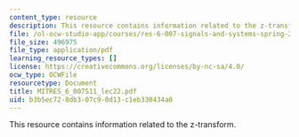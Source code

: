 ```yaml
---
content_type: resource
description: This resource contains information related to the z-transform.
file: /ol-ocw-studio-app/courses/res-6-007-signals-and-systems-spring-2011/b3b5ec728db307c90d13c1eb330434a0_MITRES_6_007S11_lec22.pdf
file_size: 496975
file_type: application/pdf
learning_resource_types: []
license: https://creativecommons.org/licenses/by-nc-sa/4.0/
ocw_type: OCWFile
resourcetype: Document
title: MITRES_6_007S11_lec22.pdf
uid: b3b5ec72-8db3-07c9-0d13-c1eb330434a0
---
```

This resource contains information related to the z-transform.
